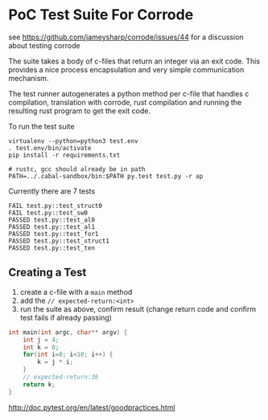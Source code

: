 
# PoC Test Suite For Corrode

see https://github.com/jameysharp/corrode/issues/44
    for a discussion about testing corrode

The suite takes a body of c-files that return
an integer via an exit code. This provides a nice
process encapsulation and very simple communication
mechanism.

The test runner autogenerates a python method per
c-file that handles c compilation, translation with
corrode, rust compilation and running the resulting
rust program to get the exit code.

To run the test suite

```
virtualenv --python=python3 test.env
. test.env/bin/activate
pip install -r requirements.txt

# rustc, gcc should already be in path
PATH=../.cabal-sandbox/bin:$PATH py.test test.py -r ap
```

Currently there are 7 tests

```
FAIL test.py::test_struct0
FAIL test.py::test_sw0
PASSED test.py::test_al0
PASSED test.py::test_al1
PASSED test.py::test_for1
PASSED test.py::test_struct1
PASSED test.py::test_ten
```

## Creating a Test

1. create a c-file with a `main` method
2. add the `// expected-return:<int>`
3. run the suite as above, confirm result (change return code
    and confirm test fails if already passing)

```c
int main(int argc, char** argv) {
    int j = 4;
    int k = 0;
    for(int i=0; i<10; i++) {
        k = j * i;
    }
    // expected-return:36
    return k;
}
```


http://doc.pytest.org/en/latest/goodpractices.html

